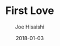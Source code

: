 ---
title: "First Love"
subtitle: "Joe Hisaishi"
customForwardUrl: "https://www.youtube.com/watch?v=tyfYuWNBEbY"
displayImg: "https://img.youtube.com/vi/tyfYuWNBEbY/0.jpg"
date: "2018-01-03"
newTab: true 
---